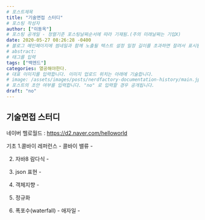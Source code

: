 ```yaml
---
# 포스트제목
title: "기술면접 스터디"
# 포스팅 작성자
author: ["이동옥"] 
# 포스팅 공개일 - 정렬기준 포스팅날짜순서에 따라 기재됨.(주의 미래날짜는 기입X)
date: 2020-05-27 08:26:28 -0400
# 블로그 메인페이지에 썸네일과 함께 노출될 텍스트 설정 일정 길이를 초과하면 잘려서 표시됨.
# abstract:
# 태그를 입력
tags: ["백엔드"]
categories: 열공해야한다.
# 대표 이미지를 입력합니다. 이미지 업로드 위치는 아래에 기술합니다.
# image: /assets/images/posts/nerdfactory-documentation-history/main.jpg
# 포스트의 초안 여부를 입력합니다. "no" 로 입력할 경우 공개됩니다.
draft: "no"
---
```


## 기술면접 스터디

네이버 헬로월드 : https://d2.naver.com/helloworld

기초
1.콜바이 레퍼런스 -
  콜바이 밸류 - 

2. 자바8 람다식 - 

3. json 표현 - 

4. 객체지향 - 

5. 정규화

6. 폭포수(waterfall) - 
   애자일 - 





